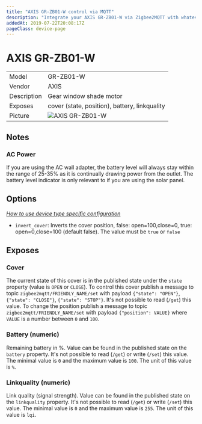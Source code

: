 ```yaml
---
title: "AXIS GR-ZB01-W control via MQTT"
description: "Integrate your AXIS GR-ZB01-W via Zigbee2MQTT with whatever smart home infrastructure you are using without the vendors bridge or gateway."
addedAt: 2019-07-22T20:08:17Z
pageClass: device-page
---
```


<!-- !!!! -->
<!-- ATTENTION: This file is auto-generated through docgen! -->
<!-- You can only edit the "Notes"-Section between the two comment lines "Notes BEGIN" and "Notes END". -->
<!-- Do not use h1 or h2 heading within "## Notes"-Section. -->
<!-- !!!! -->

# AXIS GR-ZB01-W

|     |     |
|-----|-----|
| Model | GR-ZB01-W  |
| Vendor  | AXIS  |
| Description | Gear window shade motor |
| Exposes | cover (state, position), battery, linkquality |
| Picture | ![AXIS GR-ZB01-W](https://www.zigbee2mqtt.io/images/devices/GR-ZB01-W.jpg) |


<!-- Notes BEGIN: You can edit here. Add "## Notes" headline if not already present. -->
## Notes

### AC Power
If you are using the AC wall adapter, the battery level will always stay within the range of 25-35% as it is continually drawing power from the outlet.
The battery level indicator is only relevant to if you are using the solar panel.
<!-- Notes END: Do not edit below this line -->


## Options
*[How to use device type specific configuration](../guide/configuration/devices-groups.md#specific-device-options)*

* `invert_cover`: Inverts the cover position, false: open=100,close=0, true: open=0,close=100 (default false). The value must be `true` or `false`


## Exposes

### Cover 
The current state of this cover is in the published state under the `state` property (value is `OPEN` or `CLOSE`).
To control this cover publish a message to topic `zigbee2mqtt/FRIENDLY_NAME/set` with payload `{"state": "OPEN"}`, `{"state": "CLOSE"}`, `{"state": "STOP"}`.
It's not possible to read (`/get`) this value.
To change the position publish a message to topic `zigbee2mqtt/FRIENDLY_NAME/set` with payload `{"position": VALUE}` where `VALUE` is a number between `0` and `100`.

### Battery (numeric)
Remaining battery in %.
Value can be found in the published state on the `battery` property.
It's not possible to read (`/get`) or write (`/set`) this value.
The minimal value is `0` and the maximum value is `100`.
The unit of this value is `%`.

### Linkquality (numeric)
Link quality (signal strength).
Value can be found in the published state on the `linkquality` property.
It's not possible to read (`/get`) or write (`/set`) this value.
The minimal value is `0` and the maximum value is `255`.
The unit of this value is `lqi`.

